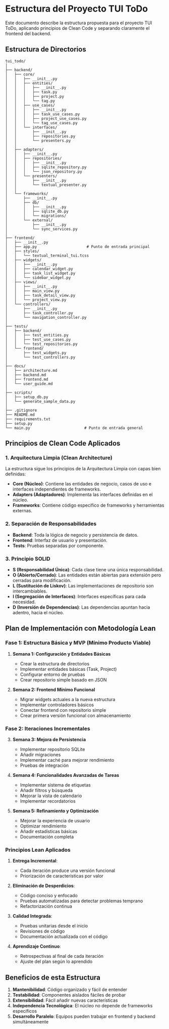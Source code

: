 # Estructura del Proyecto TUI ToDo

Este documento describe la estructura propuesta para el proyecto TUI ToDo, aplicando principios de Clean Code y separando claramente el frontend del backend.

## Estructura de Directorios

```
tui_todo/
│
├── backend/
│   ├── core/
│   │   ├── __init__.py
│   │   ├── entities/
│   │   │   ├── __init__.py
│   │   │   ├── task.py
│   │   │   ├── project.py
│   │   │   └── tag.py
│   │   ├── use_cases/
│   │   │   ├── __init__.py
│   │   │   ├── task_use_cases.py
│   │   │   ├── project_use_cases.py
│   │   │   └── tag_use_cases.py
│   │   └── interfaces/
│   │       ├── __init__.py
│   │       ├── repositories.py
│   │       └── presenters.py
│   │
│   ├── adapters/
│   │   ├── __init__.py
│   │   ├── repositories/
│   │   │   ├── __init__.py
│   │   │   ├── sqlite_repository.py
│   │   │   └── json_repository.py
│   │   └── presenters/
│   │       ├── __init__.py
│   │       └── textual_presenter.py
│   │
│   └── frameworks/
│       ├── __init__.py
│       ├── db/
│       │   ├── __init__.py
│       │   ├── sqlite_db.py
│       │   └── migrations/
│       └── external/
│           ├── __init__.py
│           └── sync_services.py
│
├── frontend/
│   ├── __init__.py
│   ├── app.py                      # Punto de entrada principal
│   ├── styles/
│   │   └── textual_terminal_tui.tcss
│   ├── widgets/
│   │   ├── __init__.py
│   │   ├── calendar_widget.py
│   │   ├── task_list_widget.py
│   │   └── sidebar_widget.py
│   ├── views/
│   │   ├── __init__.py
│   │   ├── main_view.py
│   │   ├── task_detail_view.py
│   │   └── project_view.py
│   └── controllers/
│       ├── __init__.py
│       ├── task_controller.py
│       └── navigation_controller.py
│
├── tests/
│   ├── backend/
│   │   ├── test_entities.py
│   │   ├── test_use_cases.py
│   │   └── test_repositories.py
│   └── frontend/
│       ├── test_widgets.py
│       └── test_controllers.py
│
├── docs/
│   ├── architecture.md
│   ├── backend.md
│   ├── frontend.md
│   └── user_guide.md
│
├── scripts/
│   ├── setup_db.py
│   └── generate_sample_data.py
│
├── .gitignore
├── README.md
├── requirements.txt
├── setup.py
└── main.py                        # Punto de entrada general
```

## Principios de Clean Code Aplicados

### 1. Arquitectura Limpia (Clean Architecture)

La estructura sigue los principios de la Arquitectura Limpia con capas bien definidas:

- **Core (Núcleo)**: Contiene las entidades de negocio, casos de uso e interfaces independientes de frameworks.
- **Adapters (Adaptadores)**: Implementa las interfaces definidas en el núcleo.
- **Frameworks**: Contiene código específico de frameworks y herramientas externas.

### 2. Separación de Responsabilidades

- **Backend**: Toda la lógica de negocio y persistencia de datos.
- **Frontend**: Interfaz de usuario y presentación.
- **Tests**: Pruebas separadas por componente.

### 3. Principio SOLID

- **S (Responsabilidad Única)**: Cada clase tiene una única responsabilidad.
- **O (Abierto/Cerrado)**: Las entidades están abiertas para extensión pero cerradas para modificación.
- **L (Sustitución de Liskov)**: Las implementaciones de repositorio son intercambiables.
- **I (Segregación de Interfaces)**: Interfaces específicas para cada necesidad.
- **D (Inversión de Dependencias)**: Las dependencias apuntan hacia adentro, hacia el núcleo.

## Plan de Implementación con Metodología Lean

### Fase 1: Estructura Básica y MVP (Mínimo Producto Viable)

1. **Semana 1: Configuración y Entidades Básicas**
   - Crear la estructura de directorios
   - Implementar entidades básicas (Task, Project)
   - Configurar entorno de pruebas
   - Crear repositorio simple basado en JSON

2. **Semana 2: Frontend Mínimo Funcional**
   - Migrar widgets actuales a la nueva estructura
   - Implementar controladores básicos
   - Conectar frontend con repositorio simple
   - Crear primera versión funcional con almacenamiento

### Fase 2: Iteraciones Incrementales

3. **Semana 3: Mejora de Persistencia**
   - Implementar repositorio SQLite
   - Añadir migraciones
   - Implementar caché para mejorar rendimiento
   - Pruebas de integración

4. **Semana 4: Funcionalidades Avanzadas de Tareas**
   - Implementar sistema de etiquetas
   - Añadir filtros y búsqueda
   - Mejorar la vista de calendario
   - Implementar recordatorios

5. **Semana 5: Refinamiento y Optimización**
   - Mejorar la experiencia de usuario
   - Optimizar rendimiento
   - Añadir estadísticas básicas
   - Documentación completa

### Principios Lean Aplicados

1. **Entrega Incremental**:
   - Cada iteración produce una versión funcional
   - Priorización de características por valor

2. **Eliminación de Desperdicios**:
   - Código conciso y enfocado
   - Pruebas automatizadas para detectar problemas temprano
   - Refactorización continua

3. **Calidad Integrada**:
   - Pruebas unitarias desde el inicio
   - Revisiones de código
   - Documentación actualizada con el código

4. **Aprendizaje Continuo**:
   - Retrospectivas al final de cada iteración
   - Ajuste del plan según lo aprendido

## Beneficios de esta Estructura

1. **Mantenibilidad**: Código organizado y fácil de entender
2. **Testabilidad**: Componentes aislados fáciles de probar
3. **Extensibilidad**: Fácil añadir nuevas características
4. **Independencia Tecnológica**: El núcleo no depende de frameworks específicos
5. **Desarrollo Paralelo**: Equipos pueden trabajar en frontend y backend simultáneamente
